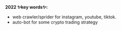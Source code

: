 <!-- - 👋 Hi, I’m @Robin3910
- 👀 I’m interested in ...
- 🌱 I’m currently learning ...
- 💞️ I’m looking to collaborate on ...
- 📫 How to reach me ... -->

<!---
Robin3910/Robin3910 is a ✨ special ✨ repository because its `README.md` (this file) appears on your GitHub profile.
You can click the Preview link to take a look at your changes.
--->

**2022 ✨key words✨:**
* web crawler/sprider for instagram, youtube, tiktok.
* auto-bot for some crypto trading strategy

<p align="center"><img src="https://github-readme-stats.vercel.app/api?username=robin3910&show_icons=true&theme=gotham" alt="" /></p>
